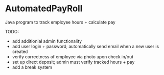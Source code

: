# AutomatedPayRoll
Java program to track employee hours + calculate pay 

TODO: 
  - add additionial admin functionality 
  - add user login + password; automatically send email when a new user is created
  - verify correctness of employee via photo upon check in/out 
  - set up direct deposit; admin must verify tracked hours + pay 
  - add a break system
  
